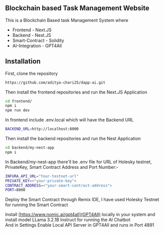 ## Blockchain based Task Management Website

This is a Blockchain Based task Management System where 
- Frontend - Next.JS
- Backend - Nest.JS
- Smart-Contract - Solidity
- AI-Integration - GPT4All
## Installation
First, clone the repository 
```bash
https://github.com/aditya-chari25/dapp-ai.git
```
Then install the frontend repositories and run the Next.JS Application
```bash
cd frontend/
npm i
npm run dev
```
In frontend include .env.local which will have the Backend URL
```bash
BACKEND_URL=http://localhost:8000
```
Then install the backend repositories and run the Nest Application
```bash
cd backend/my-nest-app
npm i
```
In Backend/my-nest-app there'll be .env file for URL of Holesky testnet, PrivateKey, Smart Contract Address and Port Number:-
```bash
INFURA_API_URL="Your-testnet-url"
PRIVATE_KEY=<"your-private-key">
CONTRACT_ADDRESS=<"your-smart-contract-address">
PORT=8000
```
Deploy the Smart Contract through Remix IDE, I have used Holesky Testnet for running the Smart Contract

Install [https://www.nomic.ai/gpt4all](GPT4All) locally in your system and install model LLama 3.2.1B Instruct for running the AI Chatbot <br>
And in Settings Enable Local API Server in GPT4All and runs in Port 4891


